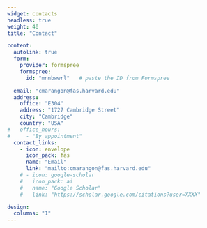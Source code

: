 ```yaml
---
widget: contacts
headless: true
weight: 40
title: "Contact"

content:
  autolink: true
  form:
    provider: formspree
    formspree:
      id: "mnnbwwrl"   # paste the ID from Formspree

  email: "cmarangon@fas.harvard.edu"
  address:
    office: "E304"
    address: "1727 Cambridge Street"
    city: "Cambridge"
    country: "USA"
#   office_hours:
#     - "By appointment"
  contact_links:
    - icon: envelope
      icon_pack: fas
      name: "Email"
      link: "mailto:cmarangon@fas.harvard.edu"
    # - icon: google-scholar
    #   icon_pack: ai
    #   name: "Google Scholar"
    #   link: "https://scholar.google.com/citations?user=XXXX"

design:
  columns: "1"
---
```

